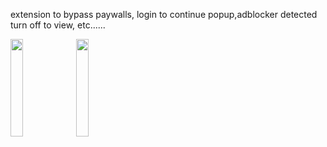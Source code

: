 extension to bypass paywalls, login to continue popup,adblocker detected turn off to view, etc......

<img src="https://github.com/user-attachments/assets/d0dc7268-95f5-4e3b-a8cb-3cb2d1bf4435" width=20%/> <img src="https://github.com/user-attachments/assets/aee3c567-2f7a-416f-95fd-b4031e1c2d4f" width=20%/>
